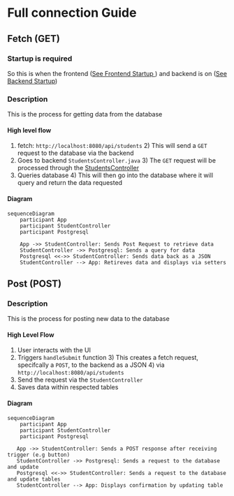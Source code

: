 # Full connection Guide


## Fetch (GET)

### Startup is required
So this is when the frontend ([See Frontend Startup ](./startup-springboot.md)) and backend is on ([See Backend Startup](./startup-backend.md))

### Description 
This is the process for getting data from the database 
#### High level flow
1) fetch: `http://localhost:8080/api/students`
   2) This will send a `GET` request to the database via the backend
2) Goes to backend `StudentsController.java`
   3) The `GET` request will be processed through the [StudentsController](../../backend/src/main/java/com/example/full_connection/Controller/StudentsController.java)
3) Queries database
   4) This will then go into the database where it will query and return the data requested

#### Diagram 

```mermaid
sequenceDiagram
    participant App
    participant StudentController
    participant Postgresql
    
    App ->> StudentController: Sends Post Request to retrieve data
    StudentController ->> Postgresql: Sends a query for data
    Postgresql <<->> StudentController: Sends data back as a JSON
    StudentController --> App: Retireves data and displays via setters
```

## Post (POST) 
### Description
This is the process for posting new data to the database

#### High Level Flow
1) User interacts with the UI
2) Triggers `handleSubmit` function
   3) This creates a fetch request, specifcally a  `POST`, to the backend as a JSON
      4) via `http://localhost:8080/api/students`
5) Send the request via the `StudentController`
6) Saves data within respected tables

#### Diagram
```mermaid
sequenceDiagram
    participant App
    participant StudentController
    participant Postgresql
    
   App ->> StudentController: Sends a POST response after receiving trigger (e.g button)
   StudentController ->> Postgresql: Sends a request to the database and update
   Postgresql <<->> StudentController: Sends a request to the database and update tables
   StudentController --> App: Displays confirmation by updating table 
    
```
